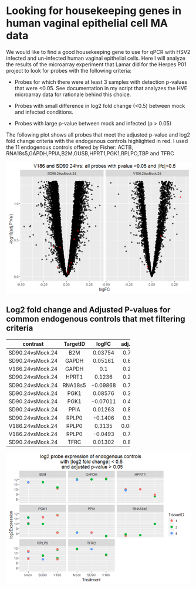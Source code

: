 Looking for housekeeping genes in human vaginal epithelial cell MA data
================

We would like to find a good housekeeping gene to use for qPCR with HSV2 infected and un-infected human vaginal epithelial cells. Here I will analyze the results of the microarray experiment that Lamar did for the Herpes P01 project to look for probes with the following criteria:

-   Probes for which there were at least 3 samples with detection p-values that were &lt;0.05. See documentation in my script that analyzes the HVE microarray data for rationale behind this choice.

-   Probes with small difference in log2 fold change (&lt;0.5) between mock and infected conditions.

-   Probes with large p-value between mock and infected (p &gt; 0.05)

The following plot shows all probes that meet the adjusted p-value and log2 fold change criteria with the endogenous controls highlighted in red. I used the 11 endogenous controls offered by Fisher: ACTB, RNA18s5,GAPDH,PPIA,B2M,GUSB,HPRT1,PGK1,RPLPO,TBP and TFRC

![](HVE_housekeeping_genes_files/figure-markdown_github/plot%20probes-1.png)

Log2 fold change and Adjusted P-values for common endogenous controls that met filtering criteria
-------------------------------------------------------------------------------------------------

<table style="width:67%;">
<colgroup>
<col width="23%" />
<col width="15%" />
<col width="12%" />
<col width="15%" />
</colgroup>
<thead>
<tr class="header">
<th align="center">contrast</th>
<th align="center">TargetID</th>
<th align="center">logFC</th>
<th align="center">adj.P.Val</th>
</tr>
</thead>
<tbody>
<tr class="odd">
<td align="center">SD90.24vsMock.24</td>
<td align="center">B2M</td>
<td align="center">0.03754</td>
<td align="center">0.7134</td>
</tr>
<tr class="even">
<td align="center">SD90.24vsMock.24</td>
<td align="center">GAPDH</td>
<td align="center">0.05161</td>
<td align="center">0.6472</td>
</tr>
<tr class="odd">
<td align="center">V186.24vsMock.24</td>
<td align="center">GAPDH</td>
<td align="center">0.1</td>
<td align="center">0.2814</td>
</tr>
<tr class="even">
<td align="center">SD90.24vsMock.24</td>
<td align="center">HPRT1</td>
<td align="center">0.1236</td>
<td align="center">0.2358</td>
</tr>
<tr class="odd">
<td align="center">SD90.24vsMock.24</td>
<td align="center">RNA18s5</td>
<td align="center">-0.09868</td>
<td align="center">0.7396</td>
</tr>
<tr class="even">
<td align="center">SD90.24vsMock.24</td>
<td align="center">PGK1</td>
<td align="center">0.08576</td>
<td align="center">0.3095</td>
</tr>
<tr class="odd">
<td align="center">SD90.24vsMock.24</td>
<td align="center">PGK1</td>
<td align="center">-0.07011</td>
<td align="center">0.4036</td>
</tr>
<tr class="even">
<td align="center">SD90.24vsMock.24</td>
<td align="center">PPIA</td>
<td align="center">0.01263</td>
<td align="center">0.8428</td>
</tr>
<tr class="odd">
<td align="center">SD90.24vsMock.24</td>
<td align="center">RPLP0</td>
<td align="center">-0.1406</td>
<td align="center">0.3956</td>
</tr>
<tr class="even">
<td align="center">V186.24vsMock.24</td>
<td align="center">RPLP0</td>
<td align="center">0.3135</td>
<td align="center">0.08251</td>
</tr>
<tr class="odd">
<td align="center">V186.24vsMock.24</td>
<td align="center">RPLP0</td>
<td align="center">-0.0493</td>
<td align="center">0.7349</td>
</tr>
<tr class="even">
<td align="center">SD90.24vsMock.24</td>
<td align="center">TFRC</td>
<td align="center">0.01302</td>
<td align="center">0.8998</td>
</tr>
</tbody>
</table>

![](HVE_housekeeping_genes_files/figure-markdown_github/plot%20the%20cntl%20exprs-1.png)
